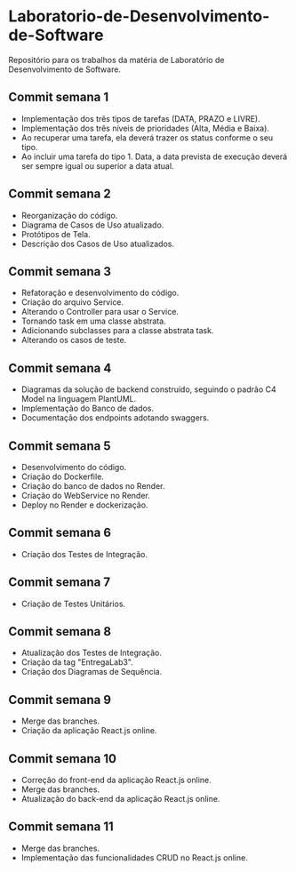 # Laboratorio-de-Desenvolvimento-de-Software
Repositório para os trabalhos da matéria de Laboratório de Desenvolvimento de Software.
## Commit semana 1
* Implementação dos três tipos de tarefas (DATA, PRAZO e LIVRE).
* Implementação dos três níveis de prioridades (Alta, Média e Baixa).
* Ao recuperar uma tarefa, ela deverá trazer os status conforme o seu tipo.
* Ao incluir uma tarefa do tipo 1. Data, a data prevista de execução deverá ser sempre igual ou superior a data atual.
## Commit semana 2
* Reorganização do código.
* Diagrama de Casos de Uso atualizado.
* Protótipos de Tela.
* Descrição dos Casos de Uso atualizados.
## Commit semana 3
* Refatoração e desenvolvimento do código.
* Criação do arquivo Service.
* Alterando o Controller para usar o Service.
* Tornando task em uma classe abstrata.
* Adicionando subclasses para a classe abstrata task.
* Alterando os casos de teste.
## Commit semana 4
* Diagramas da solução de backend construído, seguindo o padrão C4 Model na linguagem PlantUML.
* Implementação do Banco de dados.
* Documentação dos endpoints adotando swaggers.
## Commit semana 5
* Desenvolvimento do código.
* Criação do Dockerfile.
* Criação do banco de dados no Render.
* Criação do WebService no Render.
* Deploy no Render e dockerização.
## Commit semana 6
* Criação dos Testes de Integração.
## Commit semana 7
* Criação de Testes Unitários.
## Commit semana 8
* Atualização dos Testes de Integração.
* Criação da tag "EntregaLab3".
* Criação dos Diagramas de Sequência.
## Commit semana 9
* Merge das branches.
* Criação da aplicação React.js online.
## Commit semana 10
* Correção do front-end da aplicação React.js online.
* Merge das branches.
* Atualização do back-end da aplicação React.js online.
## Commit semana 11
* Merge das branches.
* Implementação das funcionalidades CRUD no React.js online.
